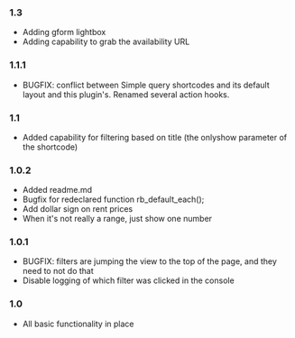 ### 1.3
* Adding gform lightbox
* Adding capability to grab the availability URL

### 1.1.1
* BUGFIX: conflict between Simple query shortcodes and its default layout and this plugin's. Renamed several action hooks.

### 1.1
* Added capability for filtering based on title (the onlyshow parameter of the shortcode)

### 1.0.2
* Added readme.md
* Bugfix for redeclared function rb_default_each();
* Add dollar sign on rent prices
* When it's not really a range, just show one number

### 1.0.1 
* BUGFIX: filters are jumping the view to the top of the page, and they need to not do that
* Disable logging of which filter was clicked in the console

### 1.0
* All basic functionality in place